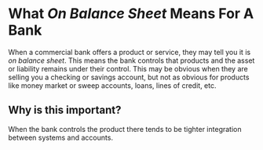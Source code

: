 # What *On Balance Sheet* Means For A Bank

When a commercial bank offers a product or service, they may tell you it is *on balance sheet*.
This means the bank controls that products and the asset or liability remains under their control.
This may be obvious when they are selling you a checking or savings account, but not as obvious for products like money market or sweep accounts, loans, lines of credit, etc.

## Why is this important?

When the bank controls the product there tends to be tighter integration between systems and accounts.
